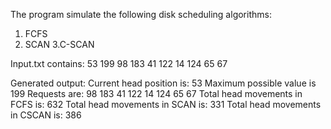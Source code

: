 The program simulate the following disk scheduling algorithms: 
1. FCFS 
2. SCAN 
3.C-SCAN

Input.txt contains:
53
199
98 183 41 122 14 124 65 67

Generated output:
Current head position is: 53
Maximum possible value is 199
Requests are: 98 183 41 122 14 124 65 67 
Total head movements in FCFS is: 632
Total head movements in SCAN is: 331
Total head movements in CSCAN is: 386
